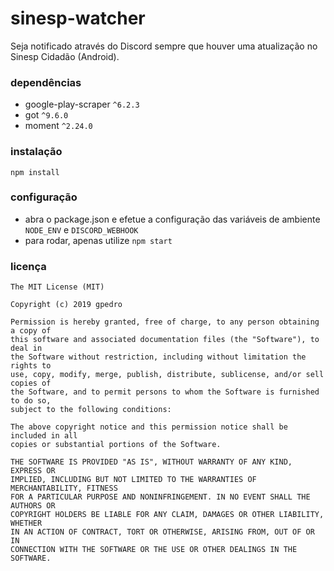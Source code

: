 # sinesp-watcher

Seja notificado através do Discord sempre que houver uma atualização no Sinesp Cidadão (Android).

### dependências
- google-play-scraper `^6.2.3`
- got `^9.6.0`
- moment `^2.24.0`

### instalação
```
npm install
```

### configuração
- abra o package.json e efetue a configuração das variáveis de ambiente `NODE_ENV` e `DISCORD_WEBHOOK`
- para rodar, apenas utilize `npm start`

### licença
```
The MIT License (MIT)

Copyright (c) 2019 gpedro

Permission is hereby granted, free of charge, to any person obtaining a copy of
this software and associated documentation files (the "Software"), to deal in
the Software without restriction, including without limitation the rights to
use, copy, modify, merge, publish, distribute, sublicense, and/or sell copies of
the Software, and to permit persons to whom the Software is furnished to do so,
subject to the following conditions:

The above copyright notice and this permission notice shall be included in all
copies or substantial portions of the Software.

THE SOFTWARE IS PROVIDED "AS IS", WITHOUT WARRANTY OF ANY KIND, EXPRESS OR
IMPLIED, INCLUDING BUT NOT LIMITED TO THE WARRANTIES OF MERCHANTABILITY, FITNESS
FOR A PARTICULAR PURPOSE AND NONINFRINGEMENT. IN NO EVENT SHALL THE AUTHORS OR
COPYRIGHT HOLDERS BE LIABLE FOR ANY CLAIM, DAMAGES OR OTHER LIABILITY, WHETHER
IN AN ACTION OF CONTRACT, TORT OR OTHERWISE, ARISING FROM, OUT OF OR IN
CONNECTION WITH THE SOFTWARE OR THE USE OR OTHER DEALINGS IN THE SOFTWARE.
```